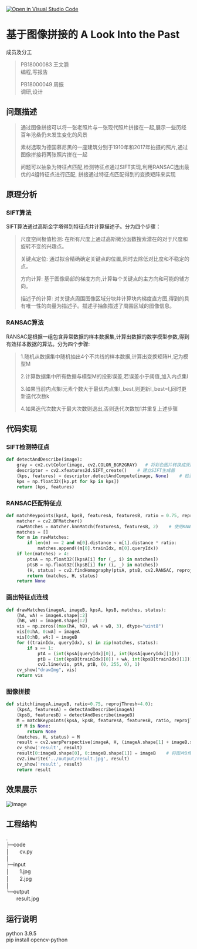 [![Open in Visual Studio Code](https://classroom.github.com/assets/open-in-vscode-f059dc9a6f8d3a56e377f745f24479a46679e63a5d9fe6f495e02850cd0d8118.svg)](https://classroom.github.com/online_ide?assignment_repo_id=6404706&assignment_repo_type=AssignmentRepo)
# 基于图像拼接的 A Look Into the Past
成员及分工
>PB18000083 王文灏  
>编程,写报告  
>  
>PB18000049 周振  
>调研,设计  

## 问题描述
>通过图像拼接可以将一张老照片与一张现代照片拼接在一起,展示一些历经百年沧桑仍未发生变化的风景
>
>素材选取为德国慕尼黑的一座建筑分别于1910年和2017年拍摄的照片,通过图像拼接将两张照片拼在一起
>
>问题可以抽象为特征点匹配,检测特征点通过SIFT实现,利用RANSAC选出最优的4组特征点进行匹配,
>拼接通过特征点匹配得到的变换矩阵来实现

## 原理分析
### SIFT算法
SIFT算法通过高斯金字塔得到特征点并计算描述子。分为四个步骤：
>尺度空间极值检测: 在所有尺度上通过高斯微分函数搜索潜在的对于尺度和旋转不变的兴趣点。
>
>关键点定位: 通过拟合精确确定关键点的位置,同时去除低对比度和不稳定的点。
>
>方向计算: 基于图像局部的梯度方向,计算每个关键点的主方向和可能的辅方向。
>
>描述子的计算: 对关键点周围图像区域分块并计算块内梯度直方图,得到的具有唯一性的向量为描述子。描述子抽象描述了周围区域的图像信息。

### RANSAC算法
RANSAC是根据一组包含异常数据的样本数据集,计算出数据的数学模型参数,得到有效样本数据的算法。分为四个步骤:
>1.随机从数据集中随机抽出4个不共线的样本数据,计算出变换矩阵H,记为模型M
>
>2.计算数据集中所有数据与模型M的投影误差,若误差小于阈值,加入内点集I
>
>3.如果当前内点集I元素个数大于最优内点集I_best,则更新I_best=I,同时更新迭代次数k
>
>4.如果迭代次数大于最大次数则退出,否则迭代次数加1并重复上述步骤

## 代码实现
### SIFT检测特征点
```python
def detectAndDescribe(image):
    gray = cv2.cvtColor(image, cv2.COLOR_BGR2GRAY)   # 将彩色图片转换成灰度图
    descriptor = cv2.xfeatures2d.SIFT_create()    # 建立SIFT生成器
    (kps, features) = descriptor.detectAndCompute(image, None)    # 检测SIFT特征点，并计算描述子
    kps = np.float32([kp.pt for kp in kps])
    return (kps, features)
```

### RANSAC匹配特征点
```python
def matchKeypoints(kpsA, kpsB, featuresA, featuresB, ratio = 0.75, reprojThresh = 4.0):
    matcher = cv2.BFMatcher()
    rawMatches = matcher.knnMatch(featuresA, featuresB, 2)    # 使用KNN检测来自A、B图的SIFT特征匹配对，K=2
    matches = []
    for m in rawMatches:
        if len(m) == 2 and m[0].distance < m[1].distance * ratio:        # 当最近距离跟次近距离的比值小于阈值时，保留此匹配对
            matches.append((m[0].trainIdx, m[0].queryIdx))
    if len(matches) > 4:                                                 # 当筛选后的匹配对大于4时，计算视角变换矩阵
        ptsA = np.float32([kpsA[i] for (_, i) in matches])
        ptsB = np.float32([kpsB[i] for (i, _) in matches])
        (H, status) = cv2.findHomography(ptsA, ptsB, cv2.RANSAC, reprojThresh)
        return (matches, H, status)
    return None
```

### 画出特征点连线
```python
def drawMatches(imageA, imageB, kpsA, kpsB, matches, status):
    (hA, wA) = imageA.shape[:2]
    (hB, wB) = imageB.shape[:2]
    vis = np.zeros((max(hA, hB), wA + wB, 3), dtype="uint8")
    vis[0:hA, 0:wA] = imageA
    vis[0:hB, wA:] = imageB
    for ((trainIdx, queryIdx), s) in zip(matches, status):
        if s == 1:
            ptA = (int(kpsA[queryIdx][0]), int(kpsA[queryIdx][1]))
            ptB = (int(kpsB[trainIdx][0]) + wA, int(kpsB[trainIdx][1]))
            cv2.line(vis, ptA, ptB, (0, 255, 0), 1)
    cv_show("drawImg", vis)
    return vis
```

### 图像拼接
```python
def stitch(imageA,imageB, ratio=0.75, reprojThresh=4.0):
    (kpsA, featuresA) = detectAndDescribe(imageA)
    (kpsB, featuresB) = detectAndDescribe(imageB)
    M = matchKeypoints(kpsA, kpsB, featuresA, featuresB, ratio, reprojThresh)
    if M is None:
        return None  
    (matches, H, status) = M
    result = cv2.warpPerspective(imageA, H, (imageA.shape[1] + imageB.shape[1], imageA.shape[0]))    # 将图片A进行视角变换，result是变换后图片
    cv_show('result', result)
    result[0:imageB.shape[0], 0:imageB.shape[1]] = imageB    # 将图片B传入result图片最左端
    cv2.imwrite('../output/result.jpg', result)
    cv_show('result', result)
    return result
````

## 效果展示
![image](https://github.com/USTC-Computer-Vision-2021/project-cv-6/blob/main/output/result.jpg)

## 工程结构
.  
├─code  
│　　cv.py  
│  
├─input  
│　　1.jpg  
│　　2.jpg  
│  
└─output  
　　result.jpg  

## 运行说明
python 3.9.5  
pip install opencv-python
